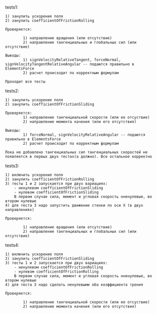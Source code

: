 tests1: 

    1) занулить ускорение поля
    2) занулить coefficientOfFrictionRolling
    
    Проверяется:
    
            1) направление вращения (или отсутствие)
            2) направление тангенциальных и глобальных сил (или отсутствие)
    
    Выводы: 
            1) signVelocityRelativeTangent, forceNormal, signVelocityTangentRelativeAngular -- подаются правильно в ElementsForce
            2) расчет происходит по корректным формулам
               
    Проходит все тесты

tests2:

    1) занулить ускорение поля
    2) занулить coefficientOfFrictionSliding
    
    Проверяется:
            1) направление тангенциальной скорости (или ее отсуствие)
            2) направление момента качения (или его отсутствия)
    
    Выводы:
            1) forceNormal, signVelocityRelativeAngular -- подаются правильно в ElementsForce
            2) расчет происходит по корректным формулам
    
    Пока не добавлено тангенциальных сил тангенциальных скоростей не появляется в первых двух тестах(а должно). Все остальное корректно
    
tests3:

    1) включить ускорение поля
    2) занулить coefficientOfFrictionRolling
    3) тесты 1 и 2 запускается при двух вариациях:
        - ненулевом coefficientOfFrictionSliding
        - нулевом coefficientOfFrictionSliding
        В первом случае сила, момент и угловая скорость нненулевые, во втором нулевые
    4) для теста 3 надо запустить движение стенки по оси X (в двух направлениях)
    
    Проверяется:
    
            1) направление вращения (или отсутствие)
            2) направление тангенциальных и глобальных сил (или отсутствие)


tests4:

    1) включить ускорение поля
    2) занулить coefficientOfFrictionSliding
    3) тесты 1 и 2 запускается при двух вариациях:
        - ненулевом coefficientOfFrictionRolling
        - нулевом coefficientOfFrictionRolling
        В первом случае сила, момент и угловая скорость нненулевые, во втором нулевые
    4) для теста 3 надо сделать ненулевыми оба коэффициента трения
    
    Проверяется:
    
            1) направление тангенциальной скорости (или ее отсуствие)
            2) направление момента качения (или его отсутствия)